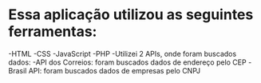 # Essa aplicação utilizou as seguintes ferramentas:

-HTML
-CSS
-JavaScript
-PHP
-Utilizei 2 APIs, onde foram buscados dados:
-API dos Correios: foram buscados dados de endereço pelo CEP
-Brasil API: foram buscados dados de empresas pelo CNPJ
